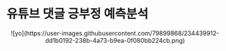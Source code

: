 # 유튜브 댓글 긍부정 예측분석
<p align="center"> ![yo](https://user-images.githubusercontent.com/79899868/234439912-dd1b0192-238b-4a73-b9ea-0f080bb224cb.png) </p>
